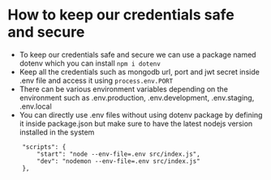 # How to keep our credentials safe and secure

-   To keep our credentials safe and secure we can use a package named dotenv which you can install `npm i dotenv`
-   Keep all the credentials such as mongodb url, port and jwt secret inside .env file and access it using `process.env.PORT`
-   There can be various environment variables depending on the environment such as .env.production, .env.development, .env.staging, .env.local
-   You can directly use .env files without using dotenv package by defining it inside package.json but make sure to have the latest nodejs version installed in the system

```
    "scripts": {
        "start": "node --env-file=.env src/index.js",
        "dev": "nodemon --env-file=.env src/index.js"
    },
```
